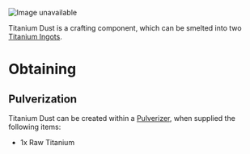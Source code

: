 ![Image unavailable](https://i.imgur.com/vDIid4D.png)

Titanium Dust is a crafting component, which can be smelted into two [Titanium Ingots](Titanium-Ingot).

# Obtaining

## Pulverization 

Titanium Dust can be created within a [Pulverizer](Pulverizer), when supplied the following items:

* 1x Raw Titanium